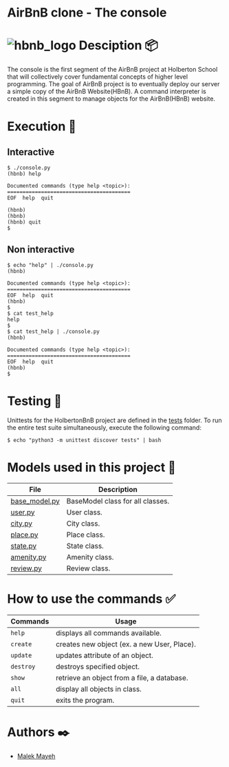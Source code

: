 # AirBnB clone - The console
![hbnb_logo](https://user-images.githubusercontent.com/31927278/195620241-be19cc9d-7bda-4120-bdc4-baa3333882b3.png)
Desciption :package:
======
The console is the first segment of the AirBnB project at Holberton School that will collectively cover fundamental concepts of higher level programming. The goal of AirBnB project is to eventually deploy our server a simple copy of the AirBnB Website(HBnB). A command interpreter is created in this segment to manage objects for the AirBnB(HBnB) website.

# Execution :small_blue_diamond:
## Interactive
```
$ ./console.py
(hbnb) help

Documented commands (type help <topic>):
========================================
EOF  help  quit

(hbnb) 
(hbnb) 
(hbnb) quit
$
```

## Non interactive 
```
$ echo "help" | ./console.py
(hbnb)

Documented commands (type help <topic>):
========================================
EOF  help  quit
(hbnb) 
$
$ cat test_help
help
$
$ cat test_help | ./console.py
(hbnb)

Documented commands (type help <topic>):
========================================
EOF  help  quit
(hbnb) 
$
```
Testing 📏
======
Unittests for the HolbertonBnB project are defined in the [tests](https://github.com/malekje/holbertonschool-AirBnB_clone/tree/main/tests) folder. To run the entire test suite simultaneously, execute the following command:
```
$ echo "python3 -m unittest discover tests" | bash
```

Models used in this project :dart:
======
| File | Description |
| ------ | ----------- |
| [base_model.py](https://github.com/malekje/holbertonschool-AirBnB_clone/blob/main/models/base_model.py)  | BaseModel class for all classes. |
| [user.py](https://github.com/malekje/holbertonschool-AirBnB_clone/blob/main/models/user.py) | User class. |
| [city.py](https://github.com/malekje/holbertonschool-AirBnB_clone/blob/main/models/city.py)   | City class. |
| [place.py](https://github.com/malekje/holbertonschool-AirBnB_clone/blob/main/models/place.py)   | Place class. |
| [state.py](https://github.com/malekje/holbertonschool-AirBnB_clone/blob/main/models/state.py)   | State class. |
| [amenity.py](https://github.com/malekje/holbertonschool-AirBnB_clone/blob/main/models/amenity.py)   | Amenity class. |
| [review.py](https://github.com/malekje/holbertonschool-AirBnB_clone/blob/main/models/review.py)   | Review class. |

How to use the commands :white_check_mark:
======
| Commands | Usage |
| ------ | ----------- |
| `help`  | displays all commands available. | 
| `create` | creates new object (ex. a new User, Place).| 
| `update`   | 	updates attribute of an object. |
| `destroy`   | destroys specified object. |
| `show`   | retrieve an object from a file, a database. |
| `all`   | display all objects in class. |
| `quit`   | exits the program. |


Authors ✒️
======
+ [Malek Mayeh](https://github.com/malekje)
